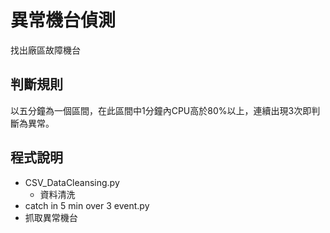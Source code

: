 # 異常機台偵測
找出廠區故障機台
## 判斷規則
以五分鐘為一個區間，在此區間中1分鐘內CPU高於80%以上，連續出現3次即判斷為異常。
## 程式說明
* CSV_DataCleansing.py
  * 資料清洗
* catch in 5 min over 3 event.py
 * 抓取異常機台 
